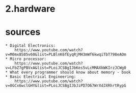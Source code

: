 # 2.hardware

# sources
    * Digital Electronics:
        https://www.youtube.com/watch?v=M0mx8S05v60&list=PLBlnK6fEyqRjMH3mWf6kwqiTbT798eAOm
    * Micro processor:
        https://www.youtube.com/watch?v=LFbZ7gPBVxA&list=PLoiJCSBgIJbKes5vLcMMAXkWKIrzJCWg0
    * What every programmer should know about memory - book
    * Basic Electrical Engineering:
        https://www.youtube.com/watch?v=0GCx6wclGHY&list=PLoiJCSBgIJbJiPD7O67WrXdJXRhrtRypG   